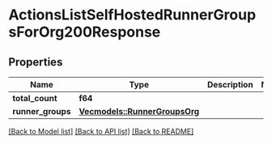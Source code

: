 # ActionsListSelfHostedRunnerGroupsForOrg200Response

## Properties

Name | Type | Description | Notes
------------ | ------------- | ------------- | -------------
**total_count** | **f64** |  | 
**runner_groups** | [**Vec<models::RunnerGroupsOrg>**](runner-groups-org.md) |  | 

[[Back to Model list]](../README.md#documentation-for-models) [[Back to API list]](../README.md#documentation-for-api-endpoints) [[Back to README]](../README.md)


